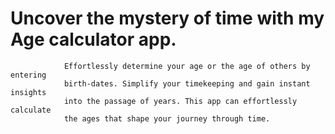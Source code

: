 #  Uncover the mystery of time with my Age calculator app.
                Effortlessly determine your age or the age of others by entering
                birth-dates. Simplify your timekeeping and gain instant insights
                into the passage of years. This app can effortlessly calculate
                the ages that shape your journey through time.
